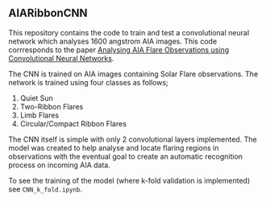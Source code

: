 ## AIARibbonCNN
This repository contains the code to train and test a convolutional neural network which analyses 1600 angstrom AIA images. This code corrresponds to the paper [Analysing AIA Flare Observations using Convolutional Neural Networks](https://arxiv.org/abs/2005.13287).

The CNN is trained on AIA images containing Solar Flare observations. The network is trained using four classes as follows;
1. Quiet Sun
2. Two-Ribbon Flares
3. Limb Flares
4. Circular/Compact Ribbon Flares

The CNN itself is simple with only 2 convolutional layers implemented. The model was created to help analyse and locate flaring regions in observations with the eventual goal to create an automatic recognition process on incoming AIA data.

To see the training of the model (where k-fold validation is implemented) see `CNN_k_fold.ipynb`.
